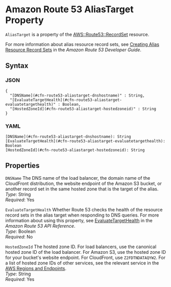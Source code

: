 # Amazon Route 53 AliasTarget Property<a name="aws-properties-route53-aliastarget"></a>

`AliasTarget` is a property of the [ AWS::Route53::RecordSet](aws-properties-route53-recordset.md) resource\.

For more information about alias resource record sets, see [Creating Alias Resource Record Sets](http://docs.aws.amazon.com/Route53/latest/DeveloperGuide/CreatingAliasRRSets.html) in the *Amazon Route 53 Developer Guide*\.

## Syntax<a name="w13ab1c21c10d201c22c17b7"></a>

### JSON<a name="aws-properties-route53-aliastarget-syntax.json"></a>

```
{
  "[DNSName](#cfn-route53-aliastarget-dnshostname)" : String,
  "[EvaluateTargetHealth](#cfn-route53-aliastarget-evaluatetargethealth)" : Boolean,
  "[HostedZoneId](#cfn-route53-aliastarget-hostedzoneid)" : String
}
```

### YAML<a name="aws-properties-route53-aliastarget-syntax.yaml"></a>

```
[DNSName](#cfn-route53-aliastarget-dnshostname): String
[EvaluateTargetHealth](#cfn-route53-aliastarget-evaluatetargethealth): Boolean
[HostedZoneId](#cfn-route53-aliastarget-hostedzoneid): String
```

## Properties<a name="w13ab1c21c10d201c22c17b9"></a>

`DNSName`  <a name="cfn-route53-aliastarget-dnshostname"></a>
The DNS name of the load balancer, the domain name of the CloudFront distribution, the website endpoint of the Amazon S3 bucket, or another record set in the same hosted zone that is the target of the alias\.  
*Type*: String  
*Required*: Yes

`EvaluateTargetHealth`  <a name="cfn-route53-aliastarget-evaluatetargethealth"></a>
Whether Route 53 checks the health of the resource record sets in the alias target when responding to DNS queries\. For more information about using this property, see [EvaluateTargetHealth](https://docs.aws.amazon.com/Route53/latest/APIReference/API_ChangeResourceRecordSets_Requests.html#change-rrsets-request-evaluate-target-health) in the *Amazon Route 53 API Reference*\.  
*Type*: Boolean  
*Required*: No

`HostedZoneId`  <a name="cfn-route53-aliastarget-hostedzoneid"></a>
The hosted zone ID\. For load balancers, use the canonical hosted zone ID of the load balancer\. For Amazon S3, use the hosted zone ID for your bucket's website endpoint\. For CloudFront, use `Z2FDTNDATAQYW2`\. For a list of hosted zone IDs of other services, see the relevant service in the [AWS Regions and Endpoints](https://docs.aws.amazon.com/general/latest/gr/rande.html)\.  
*Type*: String  
*Required*: Yes